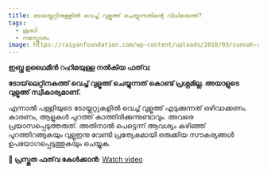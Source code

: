 ```yaml
---
title: ടോയ്ലെറ്റിനുള്ളിൽ വെച്ച് വുളൂഅ് ചെയ്യുന്നതിന്റെ വിധിയെന്ത്?
tags:
  - ശുദ്ധി
  - നമസ്കാരം
image: https://raiyanfoundation.com/wp-content/uploads/2018/03/sunnah-acts-of-ablution.jpg
---
```

**ഇബ്നു ഉഥൈമീൻ റഹിമയുള്ള നൽകിയ ഫത്‌വ:**  

**ടോയ്‌ലെറ്റിനകത്ത് വെച്ച് വുളൂഅ് ചെയ്യുന്നത് കൊണ്ട് പ്രശ്നമില്ല.  അയാളുടെ വുളൂഅ് സ്വീകാര്യമാണ്.**  

എന്നാൽ പള്ളിയുടെ ടോയ്ലറ്റുകളിൽ വെച്ച് വുളൂഅ് എടുക്കുന്നത് ഒഴിവാക്കണം.  കാരണം, ആളുകൾ പുറത്ത് കാത്തിരിക്കുന്നുണ്ടാവും. അവരെ പ്രയാസപ്പെടുത്തരുത്. അതിനാൽ പെട്ടെന്ന് ആവശ്യം കഴിഞ്ഞ് പുറത്തിറങ്ങുകയും വുളൂഇനു വേണ്ടി പ്രത്യേകമായി ഒരുക്കിയ സൗകര്യങ്ങൾ ഉപയോഗപ്പെടുത്തുകയും ചെയ്യുക.  

**🎥 പ്രസ്തുത ഫത്‌വ കേൾക്കാൻ:**  [Watch video](https://youtu.be/x3vJ5a7qHEk)